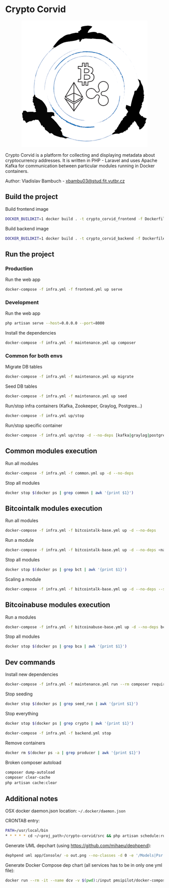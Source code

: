 # Crypto Corvid

<p align="center">
  <img src="assets/logo.png">
</p>

Crypto Corvid is a platform for collecting and displaying metadata about cryptocurrency addresses. It is written in PHP - Laravel and uses Apache Kafka for communication between particular modules running in Docker containers.

Author: Vladislav Bambuch - xbambu03@stud.fit.vutbr.cz


## Build the project
Build frontend image
```bash
DOCKER_BUILDKIT=1 docker build . -t crypto_corvid_frontend -f Dockerfile-fe
```
Build backend image
```bash
DOCKER_BUILDKIT=1 docker build . -t crypto_corvid_backend -f Dockerfile-be
```


## Run the project
### Production
Run the web app
```bash
docker-compose -f infra.yml -f frontend.yml up serve
```

### Development
Run the web app
```bash
php artisan serve --host=0.0.0.0 --port=8000
```

Install the dependencies
```bash
docker-compose -f infra.yml -f maintenance.yml up composer
```

### Common for both envs
Migrate DB tables
```bash
docker-compose -f infra.yml -f maintenance.yml up migrate
```

Seed DB tables
```bash
docker-compose -f infra.yml -f maintenance.yml up seed
```

Run/stop infra containers (Kafka, Zookeeper, Graylog, Postgres...)
```bash
docker-compose -f infra.yml up/stop
```

Run/stop specific container
```bash
docker-compose -f infra.yml up/stop -d --no-deps [kafka|graylog|postgres]
```

## Common modules execution
Run all modules
```bash
docker-compose -f infra.yml -f common.yml up -d --no-deps
```

Stop all modules
```bash
docker stop $(docker ps | grep common | awk '{print $1}')
```

## Bitcointalk modules execution
Run all modules
```bash
docker-compose -f infra.yml -f bitcointalk-base.yml up -d --no-deps
```

Run a module  
```bash
docker-compose -f infra.yml -f bitcointalk-base.yml up -d --no-deps <name> (bct_main_boards_producer)
```

Stop all modules
```bash
docker stop $(docker ps | grep bct | awk '{print $1}')
```

Scaling a module
```bash
docker-compose -f infra.yml -f bitcointalk-base.yml up -d --no-deps --scale bct_board_pages_producer=5 bct_board_pages_producer
```

## Bitcoinabuse modules execution
Run a modules
```bash
docker-compose -f infra.yml -f bitcoinabuse-base.yml up -d --no-deps bca_load_csv_data [_30d, _forever]
```

Stop all modules
```bash
docker stop $(docker ps | grep bca | awk '{print $1}')
```

## Dev commands
Install new dependencies
```bash
docker-compose -f infra.yml -f maintenance.yml run --rm composer require <package>
```

Stop seeding
```bash
docker stop $(docker ps | grep seed_run | awk '{print $1}')
```

Stop everything
```bash
docker stop $(docker ps | grep crypto | awk '{print $1}')
```
```bash
docker-compose -f infra.yml -f backend.yml stop
```

Remove containers
```bash
docker rm $(docker ps -a | grep producer | awk '{print $1}')
```

Broken composer autoload
```bash
composer dump-autoload
composer clear-cache
php artisan cache:clear
```

## Additional notes
OSX docker daemon.json location: `~/.docker/daemon.json`

CRONTAB entry:
```bash
PATH=/usr/local/bin
* * * * * cd ~/<proj_path>/crypto-corvid/src && php artisan schedule:run >/tmp/cron.stdout.log 2>/tmp/cron.stderr.log
```

Generate UML depchart (using https://github.com/mihaeu/dephpend):
```bash
dephpend uml app/Console/ -o out.png --no-classes -d 0 -e '/Models|Psr|Symfony|GuzzleHttp|RdKafka|Illuminate|Tests|Bitcoinabuse|Bitinfocharts|Docker|Constants/' 
```

Generate Docker Compose dep chart (all services has to be in only one yml file):
```bash
docker run --rm -it --name dcv -v $(pwd):/input pmsipilot/docker-compose-viz render -o ./all.png -m image all.yml --no-volumes -f
```